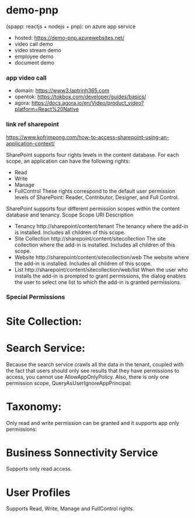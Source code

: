 # demo-pnp
(spapp: reactjs + nodejs + pnp): on azure app service
- hosted: https://demo-pnp.azurewebsites.net/
- video call demo
- video stream demo
- employee demo
- document demo

### app video call
- domain: https://www3.laptrinh365.com
- opentok: https://tokbox.com/developer/guides/basics/
- agora: https://docs.agora.io/en/Video/product_video?platform=React%20Native

### link ref sharepoint
https://www.kofrimpong.com/how-to-access-sharepoint-using-an-application-context/

SharePoint supports four rights levels in the content database. For each scope, an application can have the following rights:
- Read
- Write
- Manage
- FullControl
These rights correspond to the default user permission levels of SharePoint: Reader, Contributor, Designer, and Full Control.

SharePoint supports four different permission scopes within the content database and tenancy.
  Scope             Scope URI                                           Description
- Tenancy	        http://sharepoint/content/tenant	                The tenancy where the add-in is installed. Includes all children of this scope.
- Site Collection	http://sharepoint/content/sitecollection	        The site collection where the add-in is installed. Includes all children of this scope.
- Website	        http://sharepoint/content/sitecollection/web	    The website where the add-in is installed. Includes all children of this scope.
- List              http://sharepoint/content/sitecollection/web/list   When the user who installs the add-in is prompted to grant permissions, the dialog enables the user to select one list to which the add-in is granted permissions.


### Special Permissions
# Site Collection:
<AppPermissionRequests AllowAppOnlyPolicy="true">
   <AppPermissionRequest Scope="http://sharepoint/content/sitecollection" Right="FullControl"/>
   <AppPermissionRequest Scope="http://sharepoint/content/sitecollection/web" Right="FullControl"/>
</AppPermissionRequests>

# Search Service: 
Because the search service crawls all the data in the tenant, coupled with the fact that users should only see results that they have permissions to access, you cannot use AllowAppOnlyPolicy. Also, there is only one permission scope, QueryAsUserIgnoreAppPrincipal:
<AppPermissionRequests AllowAppOnlyPolicy="false">
  <AppPermissionRequest Scope="http://sharepoint/search" Right="QueryAsUserIgnoreAppPrincipal" />
</AppPermissionRequests>

# Taxonomy:
Only read and write permission can be granted and it supports app only permissions:
<AppPermissionRequests AllowAppOnlyPolicy="true">  
   <AppPermissionRequest Scope="http://sharepoint/taxonomy" Right="Read" />
</AppPermissionRequests>

# Business Sonnectivity Service
Supports only read access.

<AppPermissionRequests AllowAppOnlyPolicy="true">  
   <AppPermissionRequest Scope="http://sharepoint/bcs/connection" Right="Read" />
</AppPermissionRequests>

# User Profiles
Supports Read, Write, Manage and FullControl rights.

<AppPermissionRequests AllowAppOnlyPolicy="true">  
   <AppPermissionRequest Scope="http://sharepoint/social/tenant" Right="Read" />
</AppPermissionRequests>
